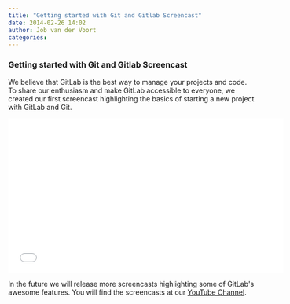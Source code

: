 ```yaml
---
title: "Getting started with Git and Gitlab Screencast"
date: 2014-02-26 14:02
author: Job van der Voort
categories: 
---
```


### Getting started with Git and Gitlab Screencast

We believe that GitLab is the best way to manage your projects and code. To share our enthusiasm and make GitLab accessible to everyone, we created our first screencast highlighting the basics of starting a new project with GitLab and Git.

<iframe width="560" height="315" src="//www.youtube.com/embed/7p0hrpNaJ14" frameborder="0" allowfullscreen></iframe>

In the future we will release more screencasts highlighting some of GitLab's awesome features. You will find the screencasts at our [YouTube Channel](http://www.youtube.com/channel/UCnMGQ8QHMAnVIsI3xJrihhg?feature=watch).

